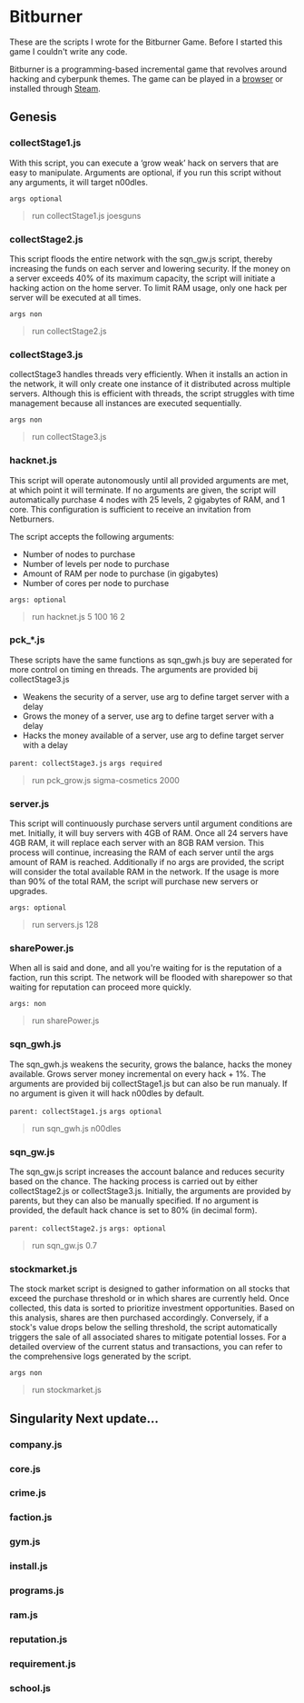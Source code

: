 # Bitburner

These are the scripts I wrote for the Bitburner Game. Before I started this game I couldn't write any code. 

Bitburner is a programming-based incremental game that revolves around hacking and cyberpunk themes. The game can be played in a [browser](https://danielyxie.github.io/bitburner) or installed through [Steam](https://store.steampowered.com/app/1812820/Bitburner/).

## Genesis

### collectStage1.js

With this script, you can execute a ‘grow weak’ hack on servers that are easy to manipulate. Arguments are optional, if you run this script without any arguments, it will target n00dles.

`args optional`
> run collectStage1.js joesguns

### collectStage2.js

This script floods the entire network with the sqn_gw.js script, thereby increasing the funds on each server and lowering security. If the money on a server exceeds 40% of its maximum capacity, the script will initiate a hacking action on the home server. To limit RAM usage, only one hack per server will be executed at all times.

`args non`
> run collectStage2.js

### collectStage3.js

collectStage3 handles threads very efficiently. When it installs an action in the network, it will only create one instance of it distributed across multiple servers. Although this is efficient with threads, the script struggles with time management because all instances are executed sequentially.

`args non`
> run collectStage3.js

### hacknet.js

This script will operate autonomously until all provided arguments are met, at which point it will terminate. If no arguments are given, the script will automatically purchase 4 nodes with 25 levels, 2 gigabytes of RAM, and 1 core. This configuration is sufficient to receive an invitation from Netburners.

The script accepts the following arguments:

- Number of nodes to purchase
- Number of levels per node to purchase
- Amount of RAM per node to purchase (in gigabytes)
- Number of cores per node to purchase

`args: optional`
> run hacknet.js 5 100 16 2

### pck_*.js

These scripts have the same functions as sqn_gwh.js buy are seperated for more control on timing en threads. The arguments are provided bij collectStage3.js

- Weakens the security of a server, use arg to define target server with a delay
- Grows the money of a server, use arg to define target server with a delay
- Hacks the money available of a server, use arg to define target server with a delay

`parent: collectStage3.js`
`args required`
> run pck_grow.js sigma-cosmetics 2000

### server.js

This script will continuously purchase servers until argument conditions are met. Initially, it will buy servers with 4GB of RAM. Once all 24 servers have 4GB RAM, it will replace each server with an 8GB RAM version. This process will continue, increasing the RAM of each server until the args amount of RAM is reached. Additionally if no args are provided, the script will consider the total available RAM in the network. If the usage is more than 90% of the total RAM, the script will purchase new servers or upgrades.

`args: optional`
> run servers.js 128

### sharePower.js

When all is said and done, and all you're waiting for is the reputation of a faction, run this script. The network will be flooded with sharepower so that waiting for reputation can proceed more quickly.

`args: non`
> run sharePower.js

### sqn_gwh.js

The sqn_gwh.js weakens the security, grows the balance, hacks the money available. Grows server money incremental on every hack + 1%. The arguments are provided bij collectStage1.js but can also be run manualy. If no argument is given it will hack n00dles by default.

`parent: collectStage1.js`
`args optional`
> run sqn_gwh.js n00dles

### sqn_gw.js

The sqn_gw.js script increases the account balance and reduces security based on the chance. The hacking process is carried out by either collectStage2.js or collectStage3.js. Initially, the arguments are provided by parents, but they can also be manually specified. If no argument is provided, the default hack chance is set to 80% (in decimal form).

`parent: collectStage2.js`
`args: optional`
> run sqn_gw.js 0.7

### stockmarket.js

The stock market script is designed to gather information on all stocks that exceed the purchase threshold or in which shares are currently held. Once collected, this data is sorted to prioritize investment opportunities. Based on this analysis, shares are then purchased accordingly. Conversely, if a stock's value drops below the selling threshold, the script automatically triggers the sale of all associated shares to mitigate potential losses. For a detailed overview of the current status and transactions, you can refer to the comprehensive logs generated by the script.

`args non`
> run stockmarket.js

## Singularity Next update...

### company.js
### core.js
### crime.js
### faction.js
### gym.js
### install.js
### programs.js
### ram.js
### reputation.js
### requirement.js
### school.js